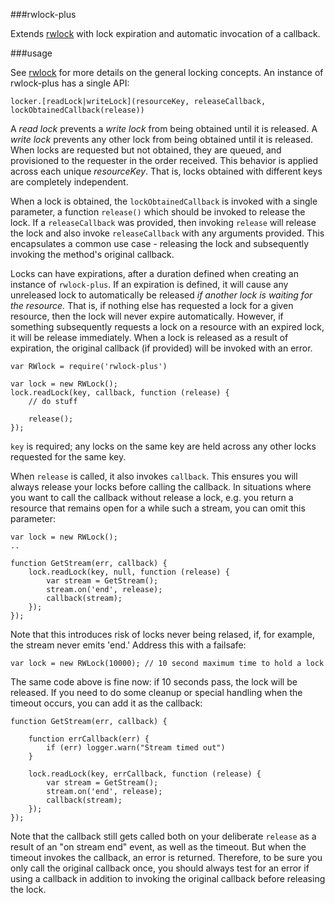 ###rwlock-plus

Extends [rwlock](https://github.com/71104/rwlock) with lock expiration and automatic invocation of a callback.

###usage

See [rwlock](https://github.com/71104/rwlock) for more details on the general locking concepts. An instance of rwlock-plus has a single API:

    locker.[readLock|writeLock](resourceKey, releaseCallback, lockObtainedCallback(release))


A *read lock* prevents a *write lock* from being obtained until it is released. A *write lock* prevents any other lock from being obtained until it is released. When locks are requested but not obtained, they are queued, and provisioned to the requester in the order received. This behavior is applied across each unique *resourceKey*. That is, locks obtained with different keys are completely independent.

When a lock is obtained, the `lockObtainedCallback` is invoked with a single parameter, a function `release()` which should be invoked to release the lock. If a `releaseCallback` was provided, then invoking `release` will release the lock and also invoke `releaseCallback` with any arguments provided. This encapsulates a common use case - releasing the lock and subsequently invoking the method's original callback.

Locks can have expirations, after a duration defined when creating an instance of `rwlock-plus`. If an expiration is defined, it will cause any unreleased lock to automatically be released *if another lock is waiting for the resource.*  That is, if nothing else has requested a lock for a given resource, then the lock will never expire automatically. However, if something subsequently requests a lock on a resource with an expired lock, it will be release immediately. When a lock is released as a result of expiration, the original callback (if provided) will be invoked with an error.

	var RWlock = require('rwlock-plus')

	var lock = new RWLock();
	lock.readLock(key, callback, function (release) {
	    // do stuff

	    release();
	});


`key` is required; any locks on the same key are held across any other locks requested for the same key.

When `release` is called, it also invokes `callback`. This ensures you will always release your locks before calling the callback. In situations
where you want to call the callback without release a lock, e.g. you return a resource that remains open for a while such a stream, you can omit this
parameter:
	
	var lock = new RWLock();
	..

	function GetStream(err, callback) {	
		lock.readLock(key, null, function (release) {
		    var stream = GetStream();
		    stream.on('end', release);
		   	callback(stream);
		});
	});

Note that this introduces risk of locks never being relased, if, for example, the stream never emits 'end.' Address this with a failsafe:

    var lock = new RWLock(10000); // 10 second maximum time to hold a lock

The same code above is fine now: if 10 seconds pass, the lock will be released. If you need to do some cleanup or special handling when the timeout occurs, you can add it as the callback:

	function GetStream(err, callback) {	

		function errCallback(err) {
			if (err) logger.warn("Stream timed out")
		}

		lock.readLock(key, errCallback, function (release) {
		    var stream = GetStream();
		    stream.on('end', release);
		    callback(stream);
		});
	});

Note that the callback still gets called both on your deliberate `release` as a result of an "on stream end" event, as well as the timeout. But when the timeout invokes the callback, an error is returned. Therefore, to be sure you only call the original callback once, you should always test for an error if using a callback in addition to invoking the original callback before releasing the lock.


